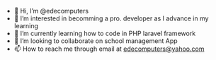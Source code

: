 - 👋 Hi, I’m @edecomputers
- 👀 I’m interested in becomming a pro. developer as I advance in my learning
- 🌱 I’m currently learning how to code in PHP laravel framework
- 💞️ I’m looking to collaborate on school management App
- 📫 How to reach me through email at edecomputers@yahoo.com

<!---
edecomputers/edecomputers is a ✨ special ✨ repository because its `README.md` (this file) appears on your GitHub profile.
You can click the Preview link to take a look at your changes.
--->
